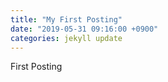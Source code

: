 ```yaml
---
title: "My First Posting"
date: "2019-05-31 09:16:00 +0900"
categories: jekyll update
---
```

First Posting
